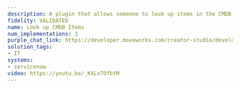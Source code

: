 ```yaml
---
description: A plugin that allows someone to look up items in the CMDB.
fidelity: VALIDATED
name: Look up CMDB Items
num_implementations: 1
purple_chat_link: https://developer.moveworks.com/creator-studio/developer-tools/purple-chat?purple_chat_v1=%7B%22settings%22%3A%7B%22colorStyle%22%3A%22LIGHT%22%2C%22startTime%22%3A%2211%3A43+AM%22%2C%22defaultPerson%22%3A%22GWEN%22%2C%22editable%22%3Atrue%7D%2C%22messages%22%3A%5B%7B%22from%22%3A%22USER%22%2C%22text%22%3A%22%3Cp%3EWhat+active+databases+are+in+our+CMDB%3F%3Cbr%3E%3C%2Fp%3E%22%7D%2C%7B%22from%22%3A%22ANNOTATION%22%2C%22text%22%3A%22%3Cp%3E%E2%8F%B3+Calling+Plugin+%3Cb%3ELookup+SQL+Database%3C%2Fb%3E%3Cbr%3E-+active%3Dtrue%3Cbr%3E-+type+contains+Database%3Cbr%3E%3C%2Fp%3E%22%7D%2C%7B%22from%22%3A%22BOT%22%2C%22text%22%3A%22%3Cp%3EHere+are+the+active+databases+I+found+in+our+CMDB%3Cbr%3E%3C%2Fp%3E%22%2C%22cards%22%3A%5B%7B%22title%22%3A%22Database+Instance+1%22%2C%22text%22%3A%22Type%3A+Database+Instance%3Cbr%3EStatus%3A+Active%22%7D%2C%7B%22title%22%3A%22Database+Instance+2%22%2C%22text%22%3A%22Type%3A+Database+Instance%3Cbr%3EStatus%3A+Active%22%7D%5D%7D%5D%7D
solution_tags:
- IT
systems:
- servicenow
video: https://youtu.be/_KXLx7OfbYM
---
```

